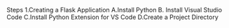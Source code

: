 Steps
1.Creating a Flask Application
    A.Install Python
    B. Install Visual Studio Code
    C.Install Python Extension for VS Code
    D.Create a Project Directory
 
